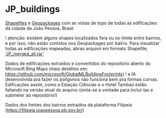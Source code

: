 # JP_buildings
[Shapefiles](JP_merged_all.rar) e [Geopackages](JP_por_bairro.rar) com as vistas de topo de todas as edificações da cidade de João Pessoa, Brasil

! atenção: existem alguns shapes localizados fora ou no limite entre bairros, e por isso, não estão contidos nos Geopackages por bairro. Para visualizar todas as edificações mapeadas, abrao arquivo em formato Shapefile, ['JP_merged_all.rar'](JP_merged_all.rar)

Dados de edificações extraídos e convertidos do repositório aberto do Microsoft Bing Maps (mais detalhes em: https://github.com/microsoft/GlobalMLBuildingFootprints)
! a IA desenvolvida pra fazer os polígonos não funciona bem pra formas curvas. Edificações assim, como a Estação Ciências e o Hotel Tambaú estão faltando na versão atual do arquivo (sinta-se a vontade para inclui-las e submeter ao repositório!)

Dados dos limites dos bairros extraídos da plataforma Filipeia (https://filipeia.joaopessoa.pb.gov.br/)
